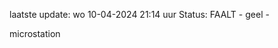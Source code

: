 laatste update: 
wo 10-04-2024 21:14   uur 
Status: FAALT - geel - 
<div class="service Y">microstation</div>